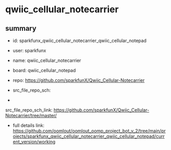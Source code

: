 # qwiic_cellular_notecarrier
 
## summary 
* id: sparkfunx_qwiic_cellular_notecarrier_qwiic_cellular_notepad
* user: sparkfunx
* name: qwiic_cellular_notecarrier
* board: qwiic_cellular_notepad
* repo: https://github.com/sparkfunX/Qwiic_Cellular-Notecarrier



* src_file_repo_sch: 
*
 src_file_repo_sch_link: https://github.com/sparkfunX/Qwiic_Cellular-Notecarrier/tree/master/
* full details link: https://github.com/oomlout/oomlout_oomp_project_bot_v_2/tree/main/projects/sparkfunx_qwiic_cellular_notecarrier_qwiic_cellular_notepad/current_version/working  






